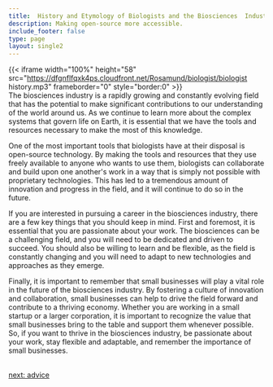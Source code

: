 ```yaml
---
title:  History and Etymology of Biologists and the Biosciences  Industry
description: Making open-source more accessible.
include_footer: false
type: page
layout: single2
---
```


{{< iframe width="100%" height="58" src="https://dfgnflfqxk4ps.cloudfront.net/Rosamund/biologist/biologist history.mp3" frameborder="0" style="border:0" >}}<br>
The biosciences industry is a rapidly growing and constantly evolving field that has the potential to make significant contributions to our understanding of the world around us. As we continue to learn more about the complex systems that govern life on Earth, it is essential that we have the tools and resources necessary to make the most of this knowledge.

One of the most important tools that biologists have at their disposal is open-source technology. By making the tools and resources that they use freely available to anyone who wants to use them, biologists can collaborate and build upon one another's work in a way that is simply not possible with proprietary technologies. This has led to a tremendous amount of innovation and progress in the field, and it will continue to do so in the future.

If you are interested in pursuing a career in the biosciences industry, there are a few key things that you should keep in mind. First and foremost, it is essential that you are passionate about your work. The biosciences can be a challenging field, and you will need to be dedicated and driven to succeed. You should also be willing to learn and be flexible, as the field is constantly changing and you will need to adapt to new technologies and approaches as they emerge.

Finally, it is important to remember that small businesses will play a vital role in the future of the biosciences industry. By fostering a culture of innovation and collaboration, small businesses can help to drive the field forward and contribute to a thriving economy. Whether you are working in a small startup or a larger corporation, it is important to recognize the value that small businesses bring to the table and support them whenever possible. So, if you want to thrive in the biosciences industry, be passionate about your work, stay flexible and adaptable, and remember the importance of small businesses.

<br>
<a href="https://workdojos.com/biologist/advice">next: advice</a>
<br>
</p>